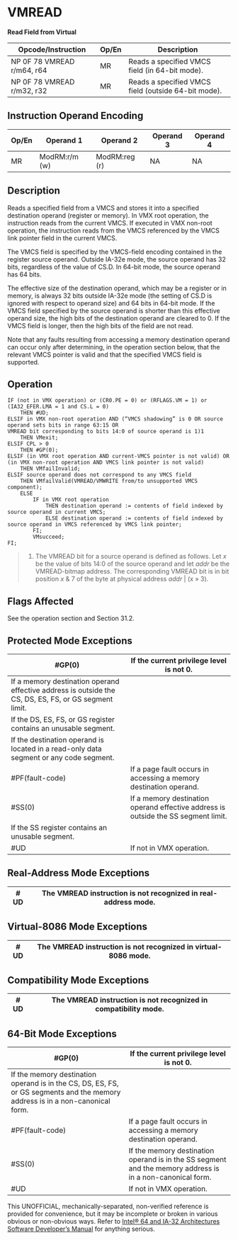# VMREAD

**Read Field from Virtual**

| Opcode/Instruction         | Op/En | Description                                         |
| -------------------------- | ----- | --------------------------------------------------- |
| NP 0F 78 VMREAD r/m64, r64 | MR    | Reads a specified VMCS field (in 64-bit mode).      |
| NP 0F 78 VMREAD r/m32, r32 | MR    | Reads a specified VMCS field (outside 64-bit mode). |

## Instruction Operand Encoding

| Op/En | Operand 1     | Operand 2     | Operand 3 | Operand 4 |
| ----- | ------------- | ------------- | --------- | --------- |
| MR    | ModRM:r/m (w) | ModRM:reg (r) | NA        | NA        |

## Description

Reads a specified field from a VMCS and stores it into a specified destination operand (register or memory). In VMX root operation, the instruction reads from the current VMCS. If executed in VMX non-root operation, the instruction reads from the VMCS referenced by the VMCS link pointer field in the current VMCS.

The VMCS field is specified by the VMCS-field encoding contained in the register source operand. Outside IA-32e mode, the source operand has 32 bits, regardless of the value of CS.D. In 64-bit mode, the source operand has 64 bits.

The effective size of the destination operand, which may be a register or in memory, is always 32 bits outside IA-32e mode (the setting of CS.D is ignored with respect to operand size) and 64 bits in 64-bit mode. If the VMCS field specified by the source operand is shorter than this effective operand size, the high bits of the destination operand are cleared to 0. If the VMCS field is longer, then the high bits of the field are not read.

Note that any faults resulting from accessing a memory destination operand can occur only after determining, in the operation section below, that the relevant VMCS pointer is valid and that the specified VMCS field is supported.

## Operation

```
IF (not in VMX operation) or (CR0.PE = 0) or (RFLAGS.VM = 1) or (IA32_EFER.LMA = 1 and CS.L = 0)
    THEN #​​​UD;
ELSIF in VMX non-root operation AND (“VMCS shadowing” is 0 OR source operand sets bits in range 63:15 OR
VMREAD bit corresponding to bits 14:0 of source operand is 1)1
    THEN VMexit;
ELSIF CPL > 0
    THEN #​​​​GP(0);
ELSIF (in VMX root operation AND current-VMCS pointer is not valid) OR
(in VMX non-root operation AND VMCS link pointer is not valid)
    THEN VMfailInvalid;
ELSIF source operand does not correspond to any VMCS field
    THEN VMfailValid(VMREAD/VMWRITE from/to unsupported VMCS component);
    ELSE
        IF in VMX root operation
            THEN destination operand := contents of field indexed by source operand in current VMCS;
            ELSE destination operand := contents of field indexed by source operand in VMCS referenced by VMCS link pointer;
        FI;
        VMsucceed;
FI;

```

> 1. The VMREAD bit for a source operand is defined as follows. Let _x_ be the value of bits 14:0 of the source operand and let _addr_ be the VMREAD-bitmap address. The corresponding VMREAD bit is in bit position _x_ & 7 of the byte at physical address _addr_ | (x » 3).

## Flags Affected

See the operation section and Section 31.2.

## Protected Mode Exceptions

| \#​​​​GP(0)                                                                                           | If the current privilege level is not 0.                                           |
| ----------------------------------------------------------------------------------------------------- | ---------------------------------------------------------------------------------- |
| If a memory destination operand effective address is outside the CS, DS, ES, FS, or GS segment limit. |
| If the DS, ES, FS, or GS register contains an unusable segment.                                       |
| If the destination operand is located in a read-only data segment or any code segment.                |
| \#​PF(fault-code)                                                                                     | If a page fault occurs in accessing a memory destination operand.                  |
| \#​​​​​SS(0)                                                                                          | If a memory destination operand effective address is outside the SS segment limit. |
| If the SS register contains an unusable segment.                                                      |
| #​​​UD                                                                                                | If not in VMX operation.                                                           |

## Real-Address Mode Exceptions

| #​​​UD | The VMREAD instruction is not recognized in real-address mode. |
| ------ | -------------------------------------------------------------- |

## Virtual-8086 Mode Exceptions

| #​​​UD | The VMREAD instruction is not recognized in virtual-8086 mode. |
| ------ | -------------------------------------------------------------- |

## Compatibility Mode Exceptions

| #​​​UD | The VMREAD instruction is not recognized in compatibility mode. |
| ------ | --------------------------------------------------------------- |

## 64-Bit Mode Exceptions

| \#​​​​GP(0)                                                                                                                   | If the current privilege level is not 0.                                                                  |
| ----------------------------------------------------------------------------------------------------------------------------- | --------------------------------------------------------------------------------------------------------- |
| If the memory destination operand is in the CS, DS, ES, FS, or GS segments and the memory address is in a non-canonical form. |
| \#​PF(fault-code)                                                                                                             | If a page fault occurs in accessing a memory destination operand.                                         |
| \#​​​​​SS(0)                                                                                                                  | If the memory destination operand is in the SS segment and the memory address is in a non-canonical form. |
| #​​​UD                                                                                                                        | If not in VMX operation.                                                                                  |

This UNOFFICIAL, mechanically-separated, non-verified reference is provided for convenience, but it may be
incomplete or broken in various obvious or non-obvious
ways. Refer to [Intel® 64 and IA-32 Architectures Software Developer’s Manual](https://software.intel.com/en-us/download/intel-64-and-ia-32-architectures-sdm-combined-volumes-1-2a-2b-2c-2d-3a-3b-3c-3d-and-4) for anything serious.
